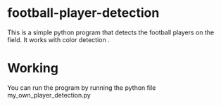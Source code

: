 # football-player-detection
This is a simple python program that detects the football players on the field. It works with color detection .

# Working
You can run the program by running the python file my_own_player_detection.py

